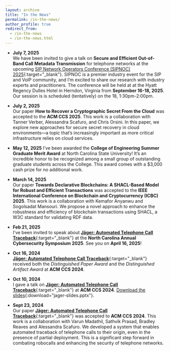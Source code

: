 ```yaml
---
layout: archive
title: "In the News"
permalink: /in-the-news/
author_profile: true
redirect_from:
  - /in-the-news
  - /in-the-news.html
---
```

* **July 7, 2025**  
  We have been invited to give a talk on **Secure and Efficient Out-of-Band Call Metadata Transmission** for telephone networks at the upcoming [SIP Network Operators Conference (SIPNOC) 2025](https://www.sipforum.org/news-events/sipnoc-2025-overview/){:target="_blank"}. SIPNOC is a premier industry event for the SIP and VoIP community, and I’m excited to share our research with industry experts and practitioners. The conference will be held at at the Hyatt Regency Dulles Hotel in Herndon, Virginia from **September 16-18, 2025**. Our session is is scheduled (tentatively) on the 18, 1:30pm-2:00pm.

* **July 2, 2025**  
  Our paper **How to Recover a Cryptographic Secret From the Cloud** was accepted to the **ACM CCS 2025**. This work is a collaboration with Tanner Verber, Alessandra Scafuro, and Chris Orsini. In this paper, we explore new approaches for secure secret recovery in cloud environments—a topic that’s increasingly important as more critical infrastructure relies on cloud services.

* **May 12, 2025**
  I’ve been awarded the **College of Engineering Summer Graduate Merit Award** at North Carolina State University! It’s an incredible honor to be recognized among a small group of outstanding graduate students across the College. This award comes with a $3,000 cash prize for no additional work.

* **March 14, 2025**  
  Our paper **Towards Declarative Blockchains: A SHACL-Based Model for Robust and Efficient Transactions** was accepted to the **IEEE International Conference on Blockchain and Cryptocurrency (ICBC) 2025**. This work is a collaboration with Kemafor Anyanwu and  Sogolsadat Mansouri. We propose a novel approach to enhance the robustness and efficiency of blockchain transactions using SHACL, a W3C standard for validating RDF data.

* **Feb 21, 2025**  
  I’ve been invited to speak about [**Jäger: Automated Telephone Call Traceback**](https://arxiv.org/abs/2409.02839){:target="_blank"} at the **North Carolina Annual Cybersecurity Symposium 2025**. See you on **April 16, 2025**!

* **Oct 16, 2024**  
  [**Jäger: Automated Telephone Call Traceback**](https://arxiv.org/abs/2409.02839){:target="_blank"} received both the _Distinguished Paper Award_ and the _Distinguished Artifact Award_ at **ACM CCS 2024**.

* **Oct 10, 2024**  
  I gave a talk on [**Jäger: Automated Telephone Call Traceback**](https://arxiv.org/abs/2409.02839){:target="_blank"} at **ACM CCS 2024**. [Download the slides](../files/jager-slides.pptx){:download="jager-slides.pptx"}.

* **Sept 23, 2024**  
  Our paper [**Jäger: Automated Telephone Call Traceback**](https://arxiv.org/abs/2409.02839){:target="_blank"} was accepted to **ACM CCS 2024**. This work is a collaboration with Varun Madathil, Sathvik Prasad, Bradley Reaves and Alessandra Scafuro. We developed a system that enables automated traceback of telephone calls to their origin, even in the presence of partial deployment. This is a significant step forward in combating robocalls and enhancing the security of telephone networks.
